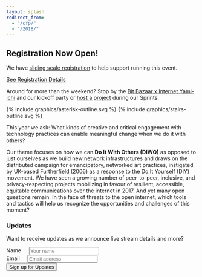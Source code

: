 ```yaml
---
layout: splash
redirect_from:
  - "/cfp/"
  - "/2018/"
---
```


<div class="row">
  <h2>Registration Now Open!</h2>
  <p>We have <a href="/conference/#registration">sliding scale registration</a> to help support running this event.
  </p>
  <p>
    <a class="button button-primary compact" href="/conference/#registration">See Registration Details</a>
  </p>
  <p>Around for more than the weekend? Stop by the <a href="/yami-ichi/">Bit Bazaar x Internet Yami-ichi</a> and our kickoff party or <a href="/sprints/">host a project</a> during our Sprints.
  </p>

</div>

{% include graphics/asterisk-outline.svg %}
{% include graphics/stairs-outline.svg %}

This year we ask: What kinds of creative and critical engagement with technology practices can enable meaningful change when we do it with others?

Our theme focuses on how we can **Do It With Others (DIWO)** as opposed to just ourselves as we build new network infrastructures and draws on the distributed campaign for emancipatory, networked art practices, instigated by UK-based Furtherfield (2006) as a response to the Do It Yourself (DIY) movement. We have seen a growing number of peer-to-peer, inclusive, and privacy-respecting projects mobilizing in favour of resilient, accessible, equitable communications over the internet in 2017. And yet many open questions remain. In the face of threats to the open internet, which tools and tactics will help us recognize the opportunities and challenges of this moment?

### Updates

Want to receive updates as we announce live stream details and more?

<form action="https://formspree.io/orga@ournetworks.ca" method="POST">
  <div class="row form-group">
    <div class="four columns">
      <label for="name">Name</label>
      <input type="text" id="name" class="input-text" name="name" placeholder="Your name">
    </div>
    <div class="four columns">
      <label for="email">Email</label>
      <input type="email" id="email" class="input-text" name="_replyto" placeholder="Email address" aria-required="true" required>
    </div>
  </div>
  <input type="submit" name="submit" value="Sign up for Updates" class="button button-primary">
  <input type="hidden" name="_format" value="plain">
  <input type="hidden" name="_subject" value="New SoON Sign Up">
  <input type="hidden" name="_next" value="//ournetworks.ca/?signup=confirmed">
</form>
